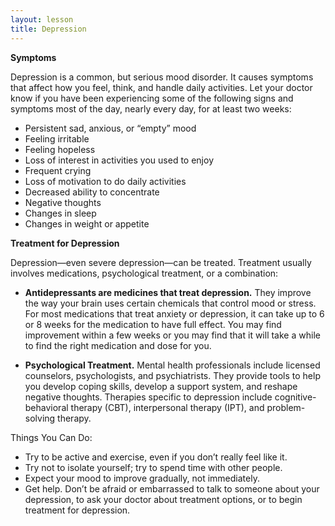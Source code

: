 ```yaml
---
layout: lesson
title: Depression
---
```


**Symptoms**

Depression is a common, but serious mood disorder. It causes symptoms that affect how you feel, think, and handle daily activities. Let your doctor know if you have been experiencing some of the following signs and symptoms most of the day, nearly every day, for at least two weeks:

* Persistent sad, anxious, or “empty” mood
* Feeling irritable
* Feeling hopeless
* Loss of interest in activities you used to enjoy
* Frequent crying
* Loss of motivation to do daily activities
* Decreased ability to concentrate
* Negative thoughts
* Changes in sleep 
* Changes in weight or appetite

**Treatment for Depression**

Depression—even severe depression—can be treated. Treatment usually involves medications, psychological treatment, or a combination:

* **Antidepressants are medicines that treat depression.** They improve the way your brain uses certain chemicals that control mood or stress. For most medications that treat anxiety or depression, it can take up to 6 or 8 weeks for the medication to have full effect. You may find improvement within a few weeks or you may find that it will take a while to find the right medication and dose for you.

* **Psychological Treatment.** Mental health professionals include licensed counselors, psychologists, and psychiatrists. They provide tools to help you develop coping skills, develop a support system, and reshape negative thoughts. Therapies specific to depression include cognitive-behavioral therapy (CBT), interpersonal therapy (IPT), and problem-solving therapy. 

Things You Can Do:

* Try to be active and exercise, even if you don’t really feel like it.
* Try not to isolate yourself; try to spend time with other people.
* Expect your mood to improve gradually, not immediately.
* Get help. Don’t be afraid or embarrassed to talk to someone about your depression, to ask your doctor about treatment options, or to begin treatment for depression.
